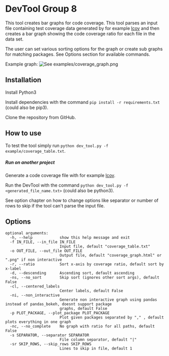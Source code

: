# DevTool Group 8

This tool creates bar graphs for code coverage. This tool parses an input file containing test coverage data generated 
by for example [lcov](http://ltp.sourceforge.net/coverage/lcov.php) and then creates a bar graph showing the code 
coverage ratio for each file in the data set.

The user can set various sorting options for the graph or create sub graphs for matching packages. See Options section
for available commands.

Example graph:
![See examples/coverage_graph.png](https://github.com/group8-dat265/DevTool/blob/master/examples/coverage_graph.png?raw=true)

## Installation
Install Python3

Install dependencies with the command ```pip install -r requirements.txt``` (could also be pip3).

Clone the repository from GitHub.

## How to use
To test the tool simply run ```python dev_tool.py -f example/coverage_table.txt```.

##### Run on another project
Generate a code coverage file with for example [lcov](http://ltp.sourceforge.net/coverage/lcov.php).

Run the DevTool with the command ```python dev_tool.py -f <generated_file_name.txt>``` (could also be python3).

See option chapter on how to change options like separator or number of rows to skip if the tool can't parse the input 
file.

## Options
```
optional arguments:
  -h, --help            show this help message and exit
  -f IN_FILE, --in_file IN_FILE
                        Input file, default "coverage_table.txt"
  -o OUT_FILE, --out_file OUT_FILE
                        Output file, default "coverage_graph.html" or ".png" if non interactive
  -r, --ratio           Sort x-axis by coverage ratio, default sort by x-label
  -d, --descending      Ascending sort, default ascending
  -ns, --no_sort        Skip sort (ignores other sort args), default False
  -cl, --centered_labels
                        Center labels, default False
  -ni, --non_interactive
                        Generate non interactive graph using pandas instead of pandas_bokeh, doesnt support package
                        graphs, default False
  -p PLOT_PACKAGE, --plot_package PLOT_PACKAGE
                        Plot given packages separated by "," , default plots everything in one graph
  -nc, --no_complete    No graph with ratio for all paths, default False
  -s SEPARATOR, --separator SEPARATOR
                        File column separator, default "|"
  -sr SKIP_ROWS, --skip_rows SKIP_ROWS
                        Lines to skip in file, default 1
```
<!-- [![Open in CodeLab](https://colab.research.google.com/assets/colab-badge.svg)](https://colab.research.google.com/github/group8-dat265/DevTool/blob/master/Dev_Tool.ipynb) -->
